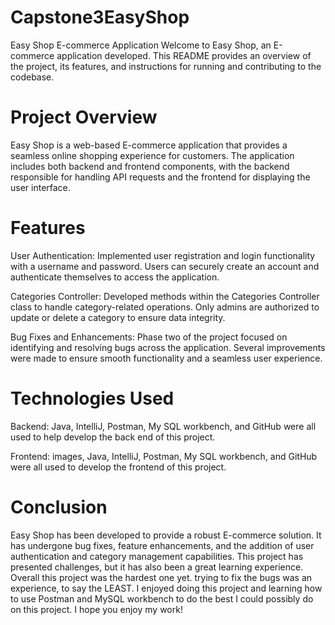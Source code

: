 # Capstone3EasyShop
Easy Shop E-commerce Application
Welcome to Easy Shop, an E-commerce application developed. This README provides an overview of the project, its features, and instructions for running and contributing to the codebase.

# Project Overview
Easy Shop is a web-based E-commerce application that provides a seamless online shopping experience for customers. The application includes both backend and frontend components, with the backend responsible for handling API requests and the frontend for displaying the user interface.

# Features
User Authentication: Implemented user registration and login functionality with a username and password. Users can securely create an account and authenticate themselves to access the application.

Categories Controller: Developed methods within the Categories Controller class to handle category-related operations. Only admins are authorized to update or delete a category to ensure data integrity.

Bug Fixes and Enhancements: Phase two of the project focused on identifying and resolving bugs across the application. Several improvements were made to ensure smooth functionality and a seamless user experience.

# Technologies Used
Backend: Java, IntelliJ, Postman, My SQL workbench, and GitHub were all used to help develop the back end of this project.

Frontend: images, Java, IntelliJ, Postman, My SQL workbench, and GitHub were all used to develop the frontend of this project.

# Conclusion
Easy Shop has been developed to provide a robust E-commerce solution. 
It has undergone bug fixes, feature enhancements, and the addition of user authentication and category management capabilities. 
This project has presented challenges, but it has also been a great learning experience.
Overall this project was the hardest one yet. trying to fix the bugs was an experience, to say the LEAST. 
I enjoyed doing this project and learning how to use Postman and MySQL workbench to do the best I could possibly do on this project.
I hope you enjoy my work!

